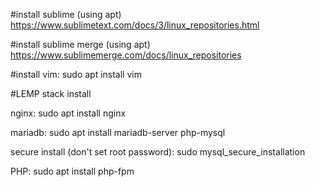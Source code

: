 #install sublime (using apt)
https://www.sublimetext.com/docs/3/linux_repositories.html

#install sublime merge (using apt)
https://www.sublimemerge.com/docs/linux_repositories

#install vim:
sudo apt install vim

#LEMP stack install

nginx:
sudo apt install nginx

mariadb:
sudo apt install mariadb-server php-mysql

secure install (don't set root password):
sudo mysql_secure_installation

PHP:
sudo apt install php-fpm

